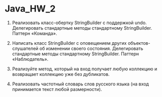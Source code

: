 # Java_HW_2

1. Реализовать класс-обертку StringBuilder с поддержкой undo. Делегировать стандартные методы стандартному StringBuilder. Паттерн «Команда». 

2. Написать класс StringBuilder с оповещением других объектов-слушателей об изменении своего состояния.
Делегировать стандартные методы стандартному StringBuilder. Паттерн «Наблюдатель». 

3. Реализуйте метод, который на вход получает любую коллекцию и возвращает коллекцию уже без дубликатов. 

4. Реализовать частотный словарь слов русского языка (на вход принимается текст любой размерности). 

